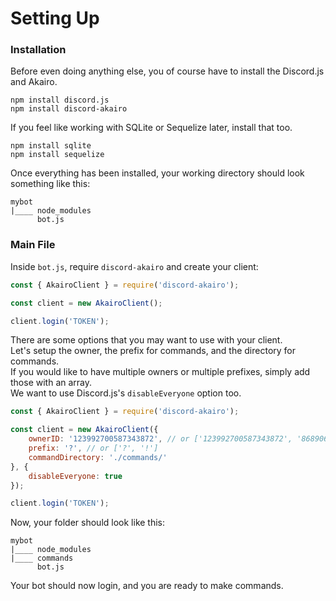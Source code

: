 # Setting Up

### Installation

Before even doing anything else, you of course have to install the Discord.js and Akairo.  

`npm install discord.js`  
`npm install discord-akairo`  

If you feel like working with SQLite or Sequelize later, install that too.  

`npm install sqlite`  
`npm install sequelize`  

Once everything has been installed, your working directory should look something like this:  

```
mybot
|____ node_modules
      bot.js
```

### Main File

Inside `bot.js`, require `discord-akairo` and create your client:  

```js
const { AkairoClient } = require('discord-akairo');

const client = new AkairoClient();

client.login('TOKEN');
```

There are some options that you may want to use with your client.  
Let's setup the owner, the prefix for commands, and the directory for commands.  
If you would like to have multiple owners or multiple prefixes, simply add those with an array.  
We want to use Discord.js's `disableEveryone` option too.  

```js
const { AkairoClient } = require('discord-akairo');

const client = new AkairoClient({
    ownerID: '123992700587343872', // or ['123992700587343872', '86890631690977280']
    prefix: '?', // or ['?', '!']
    commandDirectory: './commands/'
}, {
    disableEveryone: true
});

client.login('TOKEN');
```

Now, your folder should look like this:  

```
mybot
|____ node_modules
|____ commands
      bot.js
```

Your bot should now login, and you are ready to make commands.  
